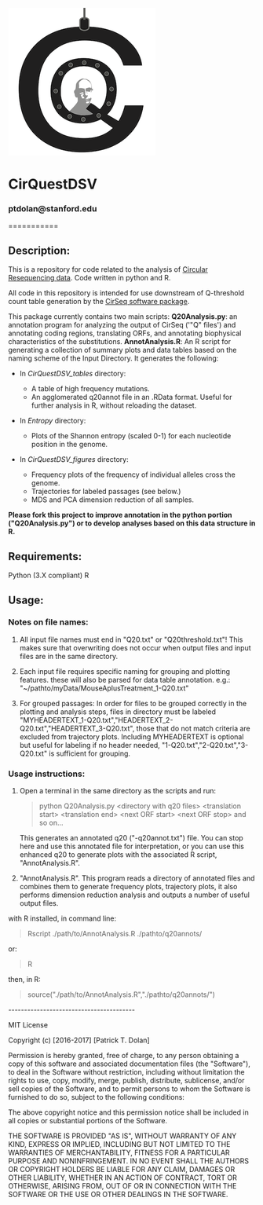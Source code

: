 ![alt text](https://github.com/ptdolan/CirQuestDSV/blob/master/Misc/CirQuestLogo.png "Bathysphere Logo")
<h1>CirQuestDSV</h1>
<h3>ptdolan@stanford.edu</h3>
===========
<h2>Description:</h2>

This is a repository for code related to the analysis of [Circular Resequencing data](https://www.ncbi.nlm.nih.gov/pubmed/27440878). Code written in python and R.

All code in this repository is intended for use downstream of Q-threshold count table generation by the [CirSeq software package](http://andino.ucsf.edu/toolsandprotocols).

This package currently contains two main scripts: 
**Q20Analysis.py**: an annotation program for analyzing the output of CirSeq ('"Q" files') and annotating coding regions, translating ORFs, and annotating biophysical characteristics of the substitutions.
**AnnotAnalysis.R**: An R script for generating a collection of summary plots and data tables based on the naming scheme of the Input Directory. It generates the following:

- In *CirQuestDSV_tables* directory:
	- A table of high frequency mutations.
	- An agglomerated q20annot file in an .RData format. Useful for further analysis in R, without reloading the dataset. 

- In *Entropy* directory: 
	- Plots of the Shannon entropy (scaled 0-1) for each nucleotide position in the genome.
	
- In *CirQuestDSV_figures* directory: 
	- Frequency plots of the frequency of individual alleles cross the genome. 
	- Trajectories for labeled passages (see below.)
	- MDS and PCA dimension reduction of all samples. 

**Please fork this project to improve annotation in the python portion ("Q20Analysis.py") or to develop analyses based on this data structure in R.**

<h2>Requirements:</h2>
Python (3.X compliant)
R

<h2>Usage:</h2>

<h3>Notes on file names:</h3>

1. All input file names must end in "Q20.txt" or "Q20threshold.txt"!
 	This makes sure that overwriting does not occur when output files and input files are in the same directory.
	
 2. Each input file requires specific naming for grouping and plotting features. these will also be parsed for data table annotation.
	e.g.: "~/pathto/myData/MouseAplusTreatment_1-Q20.txt"

 3. For grouped passages:
 	In order for files to be grouped correctly in the plotting and analysis steps, files in directory must be labeled "MYHEADERTEXT_1-Q20.txt","HEADERTEXT_2-Q20.txt","HEADERTEXT_3-Q20.txt", those that do not match criteria are excluded from trajectory plots. Including MYHEADERTEXT is optional but useful for labeling if no header needed, "1-Q20.txt","2-Q20.txt","3-Q20.txt" is sufficient for grouping. 

<h3>Usage instructions:</h3>

1. Open a terminal in the same directory as the scripts and run: 

    > python Q20Analysis.py \<directory with q20 files> \<translation start> \<translation end> \<next ORF start> \<next ORF stop> and so on...

    This generates an annotated q20 ("-q20annot.txt") file. You can stop here and use this annotated file for interpretation, or you can use this enhanced q20 to generate plots with the associated R script, "AnnotAnalysis.R". 
    
2. "AnnotAnalysis.R". This program reads a directory of annotated files and combines them to generate frequency plots, trajectory plots, it also performs dimension reduction analysis and outputs a number of useful output files. 

with R installed, in command line: 
> Rscript ./path/to/AnnotAnalysis.R ./pathto/q20annots/

or: 

> R

then, in R: 

> source("./path/to/AnnotAnalysis.R","./pathto/q20annots/")

_-_-_-_-_-_-_-_-_-_-_-_-_-_-_-_-_-_-_-_-_-_-_-_-_-_-_-_-_-_-_-_-_-_-_-_-_-_-_-_-


MIT License

Copyright (c) [2016-2017] [Patrick T. Dolan]

Permission is hereby granted, free of charge, to any person obtaining a copy of this software and associated documentation files (the "Software"), to deal in the Software without restriction, including without limitation the rights to use, copy, modify, merge, publish, distribute, sublicense, and/or sell copies of the Software, and to permit persons to whom the Software is furnished to do so, subject to the following conditions:

The above copyright notice and this permission notice shall be included in all copies or substantial portions of the Software.

THE SOFTWARE IS PROVIDED "AS IS", WITHOUT WARRANTY OF ANY KIND, EXPRESS OR IMPLIED, INCLUDING BUT NOT LIMITED TO THE WARRANTIES OF MERCHANTABILITY, FITNESS FOR A PARTICULAR PURPOSE AND NONINFRINGEMENT. IN NO EVENT SHALL THE AUTHORS OR COPYRIGHT HOLDERS BE LIABLE FOR ANY CLAIM, DAMAGES OR OTHER LIABILITY, WHETHER IN AN ACTION OF CONTRACT, TORT OR OTHERWISE, ARISING FROM, OUT OF OR IN CONNECTION WITH THE SOFTWARE OR THE USE OR OTHER DEALINGS IN THE SOFTWARE.
